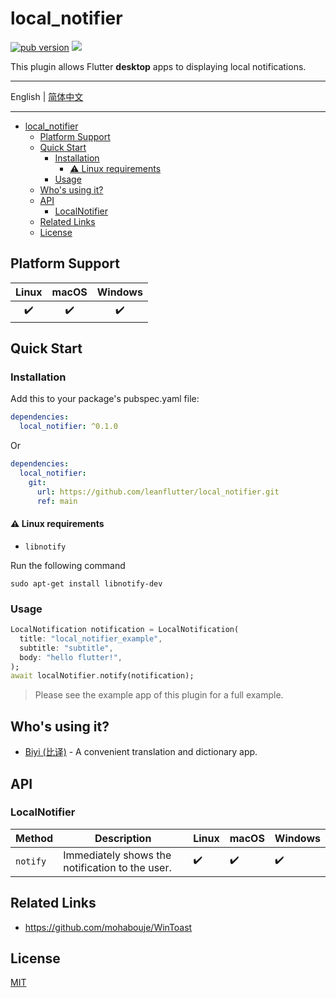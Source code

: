 # local_notifier

[![pub version][pub-image]][pub-url] [![][discord-image]][discord-url]

[pub-image]: https://img.shields.io/pub/v/local_notifier.svg
[pub-url]: https://pub.dev/packages/local_notifier

[discord-image]: https://img.shields.io/discord/884679008049037342.svg
[discord-url]: https://discord.gg/zPa6EZ2jqb

This plugin allows Flutter **desktop** apps to displaying local notifications.

---

English | [简体中文](./README-ZH.md)

---

<!-- START doctoc generated TOC please keep comment here to allow auto update -->
<!-- DON'T EDIT THIS SECTION, INSTEAD RE-RUN doctoc TO UPDATE -->

- [local_notifier](#local_notifier)
  - [Platform Support](#platform-support)
  - [Quick Start](#quick-start)
    - [Installation](#installation)
      - [⚠️ Linux requirements](#️-linux-requirements)
    - [Usage](#usage)
  - [Who's using it?](#whos-using-it)
  - [API](#api)
    - [LocalNotifier](#localnotifier)
  - [Related Links](#related-links)
  - [License](#license)

<!-- END doctoc generated TOC please keep comment here to allow auto update -->

## Platform Support

| Linux | macOS | Windows |
| :---: | :---: | :-----: |
|   ✔️   |   ✔️   |    ✔️    |

## Quick Start

### Installation

Add this to your package's pubspec.yaml file:

```yaml
dependencies:
  local_notifier: ^0.1.0
```

Or

```yaml
dependencies:
  local_notifier:
    git:
      url: https://github.com/leanflutter/local_notifier.git
      ref: main
```

#### ⚠️ Linux requirements

- `libnotify`

Run the following command

```
sudo apt-get install libnotify-dev
```

### Usage

```dart
LocalNotification notification = LocalNotification(
  title: "local_notifier_example",
  subtitle: "subtitle",
  body: "hello flutter!",
);
await localNotifier.notify(notification);
```

> Please see the example app of this plugin for a full example.

## Who's using it?

- [Biyi (比译)](https://biyidev.com/) - A convenient translation and dictionary app.

## API

### LocalNotifier

| Method   | Description                                     | Linux | macOS | Windows |
| -------- | ----------------------------------------------- | ----- | ----- | ------- |
| `notify` | Immediately shows the notification to the user. | ✔️     | ✔️     | ✔️       |

## Related Links

- https://github.com/mohabouje/WinToast

## License

[MIT](./LICENSE)

